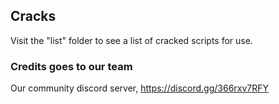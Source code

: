 ## Cracks
Visit the "list" folder to see a list of cracked scripts for use.
<br>

### Credits goes to our team
Our community discord server, https://discord.gg/366rxv7RFY
